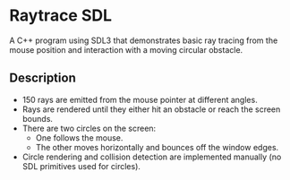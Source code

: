 # Raytrace SDL

A C++ program using SDL3 that demonstrates basic ray tracing from the mouse position and interaction with a moving circular obstacle.

## Description

- 150 rays are emitted from the mouse pointer at different angles.
- Rays are rendered until they either hit an obstacle or reach the screen bounds.
- There are two circles on the screen:
  - One follows the mouse.
  - The other moves horizontally and bounces off the window edges.
- Circle rendering and collision detection are implemented manually (no SDL primitives used for circles).
